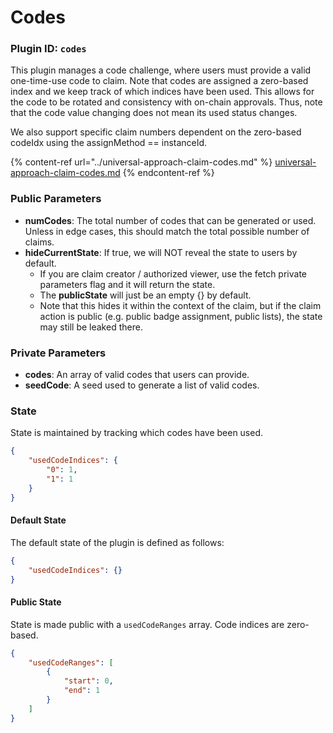 # Codes

### Plugin ID: `codes`

This plugin manages a code challenge, where users must provide a valid one-time-use code to claim. Note that codes are assigned a zero-based index and we keep track of which indices have been used. This allows for the code to be rotated and consistency with on-chain approvals. Thus, note that the code value changing does not mean its used status changes.

We also support specific claim numbers dependent on the zero-based codeIdx using the assignMethod == instanceId.

{% content-ref url="../universal-approach-claim-codes.md" %}
[universal-approach-claim-codes.md](../universal-approach-claim-codes.md)
{% endcontent-ref %}

### Public Parameters

-   **numCodes**: The total number of codes that can be generated or used. Unless in edge cases, this should match the total possible number of claims.
-   **hideCurrentState**: If true, we will NOT reveal the state to users by default.&#x20;
    -   If you are claim creator / authorized viewer, use the fetch private parameters flag and it will return the state.
    -   The **publicState** will just be an empty {} by default.
    -   Note that this hides it within the context of the claim, but if the claim action is public (e.g. public badge assignment, public lists), the state may still be leaked there.

### Private Parameters

-   **codes**: An array of valid codes that users can provide.
-   **seedCode**: A seed used to generate a list of valid codes.

### State

State is maintained by tracking which codes have been used.

```json
{
    "usedCodeIndices": {
        "0": 1,
        "1": 1
    }
}
```

#### Default State

The default state of the plugin is defined as follows:

```json
{
    "usedCodeIndices": {}
}
```

#### Public State

State is made public with a `usedCodeRanges` array. Code indices are zero-based.

```json
{
    "usedCodeRanges": [
        {
            "start": 0,
            "end": 1
        }
    ]
}
```
